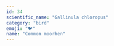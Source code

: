 ```yaml
---
id: 34
scientific_name: "Gallinula chloropus"
category: "bird"
emoji: "🐦"
name: "Common moorhen"
---
```

